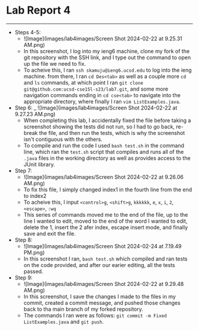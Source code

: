 # Lab Report 4
---
* Steps 4-5:
  - ![Image](images/lab4images/Screen Shot 2024-02-22 at 9.25.31 AM.png)
  - In this screenshot, I log into my ieng6 machine, clone my fork of the git repository with the SSH link, and I type out the command to open up the file we need to fix.
  - To acheive this, I ran `ssh skamuju@ieng6.ucsd.edu` to log into the ieng machine. from there, I ran `cd Des<tab>` as well as a couple more `cd` and `ls` commands, at which point I ran `git clone git@github.com:ucsd-cse15l-s23/lab7.git`, and some more navigation commands ending in `cd cse<tab>` to navigate into the appropriate directory, where finally I ran `vim ListExamples.java`.
* Step 6:
  _ ![Image](images/lab4images/Screen Shot 2024-02-22 at 9.27.23 AM.png)
  - When completing this lab, I accidentally fixed the file before taking a screenshot showing the tests did not run, so I had to go back, re-break the file, and then run the tests, which is why the screenshot isn't contiguous with the others.
  - To compile and run the code I used `bash test.sh` in the command line, which ran the `test.sh` script that compiles and runs all of the `.java` files in the working directory as well as provides access to the JUnit library.
* Step 7:
  - ![Image](images/lab4images/Screen Shot 2024-02-22 at 9.26.06 AM.png)
  - To fix this file, I simply changed index1 in the fourth line from the end to index2
  - To acheive this, I input `<control>g`, `<shift>g`, `kkkkkk`, `e`, `x`, `i`, `2`, `<escape>`, `:wq`
  - This series of commands moved me to the end of the file, up to the line I wanted to edit, moved to the end of the word I wanted to edit, delete the 1, insert the 2 afer index, escape insert mode, and finally save and exit the file.
* Step 8:
  - ![Image](images/lab4images/Screen Shot 2024-02-24 at 7.19.49 PM.png)
  - In this screenshot I ran, `bash test.sh` which compiled and ran tests on the code provided, and after our earier editing, all the tests passed.
* Step 9:
  - ![Image](images/lab4images/Screen Shot 2024-02-22 at 9.29.48 AM.png)
  - In this screenshot, I save the changes I made to the files in my commit, created a commit message, and pushed those changes back to tha main branch of my forked repository.
  - The commands I ran were as follows: `git commit -m Fixed ListExamples.java` and `git push`.
